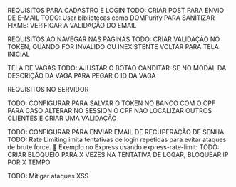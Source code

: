 REQUISITOS PARA CADASTRO E LOGIN
TODO: CRIAR POST PARA ENVIO DE E-MAIL
TODO: Usar bibliotecas como DOMPurify PARA SANITIZAR
FIXME: VERIFICAR A VALIDAÇÃO DO EMAIL


REQUISITOS AO NAVEGAR NAS PAGINAS
TODO: CRIAR VALIDAÇÃO NO TOKEN, QUANDO FOR INVALIDO OU INEXISTENTE VOLTAR PARA TELA INICIAL


TELA DE VAGAS
TODO: AJUSTAR O BOTAO CANDITAR-SE NO MODAL DA DESCRIÇÃO DA VAGA PARA PEGAR O ID DA VAGA


REQUISITOS NO SERVIDOR

TODO: CONFIGURAR PARA SALVAR O TOKEN NO BANCO COM O CPF PARA CASO ALTERAR NO SESSION O CPF NAO LOCALIZAR OUTROS CLIENTES E CRIAR UMA VALIDAÇÃO

TODO: CONFIGURAR PARA ENVIAR EMAIL DE RECUPERAÇÃO DE SENHA
TODO: Rate Limiting  imita tentativas de login repetidas para evitar ataques de brute force.
📌 Exemplo no Express usando express-rate-limit:
TODO: CRIAR BLOQUEIO PARA X VEZES NA TENTATIVA DE LOGAR, BLOQUEAR IP POR X TEMPO

TODO: Mitigar ataques XSS
